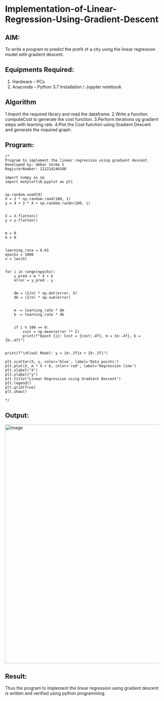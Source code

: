 # Implementation-of-Linear-Regression-Using-Gradient-Descent

## AIM:
To write a program to predict the profit of a city using the linear regression model with gradient descent.

## Equipments Required:
1. Hardware – PCs
2. Anaconda – Python 3.7 Installation / Jupyter notebook

## Algorithm
1.Import the required library and read the dataframe. 
2.Write a function computeCost to generate the cost function.
3.Perform iterations og gradient steps with learning rate.
4.Plot the Cost function using Gradient Descent and generate the required graph.

## Program:
```
/*
Program to implement the linear regression using gradient descent.
Developed by: Omkar Varma S
RegisterNumber: 212224240108

import numpy as np
import matplotlib.pyplot as plt


np.random.seed(0)
X = 2 * np.random.rand(100, 1)
y = 4 + 3 * X + np.random.randn(100, 1)  


X = X.flatten()
y = y.flatten()


m = 0  
b = 0  


learning_rate = 0.01
epochs = 1000
n = len(X)


for i in range(epochs):
    y_pred = m * X + b
    error = y_pred - y

   
    dm = (2/n) * np.dot(error, X)
    db = (2/n) * np.sum(error)

   
    m -= learning_rate * dm
    b -= learning_rate * db

    
    if i % 100 == 0:
        cost = np.mean(error ** 2)
        print(f"Epoch {i}: Cost = {cost:.4f}, m = {m:.4f}, b = {b:.4f}")


print(f"\nFinal Model: y = {m:.2f}x + {b:.2f}")

plt.scatter(X, y, color='blue', label='Data points')
plt.plot(X, m * X + b, color='red', label='Regression line')
plt.xlabel("X")
plt.ylabel("y")
plt.title("Linear Regression using Gradient Descent")
plt.legend()
plt.grid(True)
plt.show()

*/
```

## Output:

<img width="819" height="781" alt="image" src="https://github.com/user-attachments/assets/e3e82ce4-fa67-44fc-94de-4dd2678423eb" />



## Result:
Thus the program to implement the linear regression using gradient descent is written and verified using python programming.
